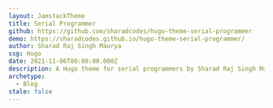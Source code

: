 ```yaml
---
layout: JamstackTheme
title: Serial Programmer
github: https://github.com/sharadcodes/hugo-theme-serial-programmer
demo: https://sharadcodes.github.io/hugo-theme-serial-programmer/
author: Sharad Raj Singh Maurya
ssg: Hugo
date: 2021-11-06T00:00:00.000Z
description: A Hugo theme for serial programmers by Sharad Raj Singh Maurya
archetype:
  - Blog
stale: false
---
```

